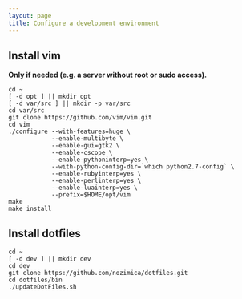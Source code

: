 ```yaml
---
layout: page
title: Configure a development environment
---
```


Install vim
------------

**Only if needed (e.g. a server without root or sudo access).**

    cd ~
    [ -d opt ] || mkdir opt
    [ -d var/src ] || mkdir -p var/src
    cd var/src
    git clone https://github.com/vim/vim.git
    cd vim
    ./configure --with-features=huge \
                --enable-multibyte \
                --enable-gui=gtk2 \
                --enable-cscope \
                --enable-pythoninterp=yes \
                --with-python-config-dir=`which python2.7-config` \
                --enable-rubyinterp=yes \
                --enable-perlinterp=yes \
                --enable-luainterp=yes \
                --prefix=$HOME/opt/vim 
    make
    make install


Install dotfiles
------------

    cd ~
    [ -d dev ] || mkdir dev
    cd dev
    git clone https://github.com/nozimica/dotfiles.git
    cd dotfiles/bin
    ./updateDotFiles.sh 

